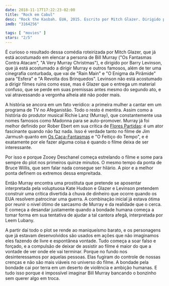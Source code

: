 ```yaml
---
date: 2018-11-17T17:22:23-02:00
title: "Rock em Cabul"
desc: "Rock the Kasbah. EUA, 2015. Escrito por Mitch Glazer. Dirigido por Barry Levinson. Com Bill Murray, Leem Lubany, Zooey Deschanel"
imdb: "3164256"

tags: [ "movies" ]
stars: "2/5"
---
```

É curioso o resultado dessa comédia roteirizada por Mitch Glazer, que já está acostumado em elencar a persona de Bill Murray ("Os Fantasmas Contra Atacam", "A Very Murray Christmas"), e dirigido por Barry Levinson, que já está acostumado a dirigir Murray e outros famosos, além de ter uma cinegrafia conturbada, que vai de "Rain Main" e "O Enigma da Pirâmide" para "Esfera" e "A Revolta dos Brinquedos". Levinson não está acostumado a dirigir filmes ruins como esse, mas é Glazer que o entrega um material confuso, que se perde em suas premissas antes mesmo do segundo ato, e vai atravessando a vergonha alheia até não poder mais.

A história se ancora em um fato verídico: a primeira mulher a cantar em um programa de TV no Afeganistão. Todo o resto é mentira. Assim como a história do produtor musical Richie Lanz (Murray), que constantemente usa nomes famosos como Madonna para se auto-promover. Murray já foi melhor definido por Rober Ebert em sua crítica de [Flores Partidas](/flores-partidas): é um ator fascinante quando não faz nada. Isso é verdade tanto no filme de Jim Jarmush quanto em [Os Caça-Fantasmas](/os-caca-fantasmas) e "O Feitiço do Tempo", e é exatamente por ele fazer alguma coisa é quando o filme deixa de ser interessante.

Por isso e porque Zooey Deschanel começa estrelando o filme e some para sempre do plot nos primeiros quinze minutos. O mesmo tempo da ponta de Bruce Willis, que sem falar nada consegue ser hilário. A pior e a melhor ponta definem os extremos dessa empreitada.

Então Murray encontra uma prostituta que pretende se aposentar interpretada pela voluptuosa Kate Hudson e Glazer e Levinson pretendem construir uma crítica divertida à chuva de dinheiro que ocorre quando os EUA resolvem patrocinar uma guerra. A combinação inicial já estava ótima por reunir o nivel ótimo de sarcasmo de Murray e da realidade que o cerca. E começa a desandar justamente quando a bondade humana começa a tomar forma em sua tentativa de ajudar a tal cantora afegã, interpretada por Leem Lubany.

A partir daí todo o plot se rende ao maniqueísmo barato, e os personagens que já estavam desenvolvidos são usados em ações que não imaginamos eles fazendo de livre e espontânea vontade. Tudo começa a soar falso e forçado, e a compulsão de deixar de assistir ao filme é maior do que a vontade de ver onde ele vai terminar. Porque no fundo nos desinteressamos por aquelas pessoas. Elas fugiram do controle de nossas crenças e não são mais viáveis no universo do filme. A bondade pela bondade cai por terra em um deserto de violência e ambição humanas. E tudo isso porque é impossível imaginar Bill Murray bancando o bonzinho sem querer algo em troca.
